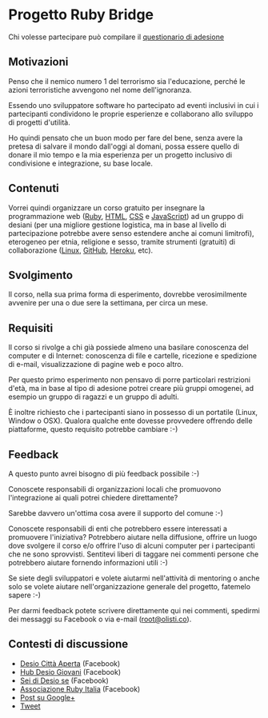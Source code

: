 # Progetto Ruby Bridge

Chi volesse partecipare può compilare il [questionario di adesione](http://goo.gl/forms/GC6Bho8GmW)

## Motivazioni

Penso che il nemico numero 1 del terrorismo sia l'educazione, perché le azioni terroristiche avvengono nel nome dell'ignoranza.

Essendo uno sviluppatore software ho partecipato ad eventi inclusivi in cui i partecipanti condividono le proprie esperienze e collaborano allo sviluppo di progetti d'utilità.

Ho quindi pensato che un buon modo per fare del bene, senza avere la pretesa di salvare il mondo dall'oggi al domani, possa essere quello di donare il mio tempo e la mia esperienza per un progetto inclusivo di condivisione e integrazione, su base locale.

## Contenuti

Vorrei quindi organizzare un corso gratuito per insegnare la programmazione web ([Ruby](https://it.wikipedia.org/wiki/Ruby), [HTML](https://it.wikipedia.org/wiki/HTML), [CSS](https://it.wikipedia.org/wiki/CSS) e [JavaScript](https://it.wikipedia.org/wiki/JavaScript)) ad un gruppo di desiani (per una migliore gestione logistica, ma in base al livello di partecipazione potrebbe avere senso estendere anche ai comuni limitrofi), eterogeneo per etnia, religione e sesso, tramite strumenti (gratuiti) di collaborazione ([Linux](https://it.wikipedia.org/wiki/Linux), [GitHub](https://github.com), [Heroku](https://heroku.com), etc).

## Svolgimento

Il corso, nella sua prima forma di esperimento, dovrebbe verosimilmente avvenire per una o due sere la settimana, per circa un mese.

## Requisiti

Il corso si rivolge a chi già possiede almeno una basilare conoscenza del computer e di Internet: conoscenza di file e cartelle, ricezione e spedizione di e-mail, visualizzazione di pagine web e poco altro.

Per questo primo esperimento non pensavo di porre particolari restrizioni d'età, ma in base al tipo di adesione potrei creare più gruppi omogenei, ad esempio un gruppo di ragazzi e un gruppo di adulti.

È inoltre richiesto che i partecipanti siano in possesso di un portatile (Linux, Window o OSX). Qualora qualche ente dovesse provvedere offrendo delle piattaforme, questo requisito potrebbe cambiare :-)

## Feedback

A questo punto avrei bisogno di più feedback possibile :-)

Conoscete responsabili di organizzazioni locali che promuovono l'integrazione ai quali potrei chiedere direttamente?

Sarebbe davvero un'ottima cosa avere il supporto del comune :-)

Conoscete responsabili di enti che potrebbero essere interessati a promuovere l'iniziativa? Potrebbero aiutare nella diffusione, offrire un luogo dove svolgere il corso e/o offrire l'uso di alcuni computer per i partecipanti che ne sono sprovvisti.
Sentitevi liberi di taggare nei commenti persone che potrebbero aiutare fornendo informazioni utili :-)

Se siete degli sviluppatori e volete aiutarmi nell'attività di mentoring o anche solo se volete aiutare nell'organizzazione generale del progetto, fatemelo sapere :-)

Per darmi feedback potete scrivere direttamente qui nei commenti, spedirmi dei messaggi su Facebook o via e-mail (root@olisti.co).

## Contesti di discussione

- [Desio Città Aperta](https://www.facebook.com/desio.cittaaperta/posts/954674121293837) (Facebook)
- [Hub Desio Giovani](https://www.facebook.com/incontragiovani.desio/posts/411517019055944) (Facebook)
- [Sei di Desio se](https://www.facebook.com/groups/823777737638221/permalink/1256752294340761/) (Facebook)
- [Associazione Ruby Italia](https://www.facebook.com/AssociazioneRubyItalia/posts/919194068164926) (Facebook)
- [Post su Google+](https://plus.google.com/u/0/+mauriziodemagnis/posts/QuRairMyf9g)
- [Tweet](https://twitter.com/olistik/status/665979353877061632)
